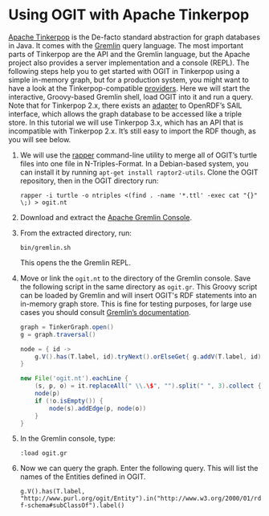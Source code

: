 # Using OGIT with Apache Tinkerpop

[Apache Tinkerpop](http://tinkerpop.apache.org/) is the De-facto standard abstraction for graph
databases in Java. It comes with the [Gremlin](http://tinkerpop.incubator.apache.org/gremlin.html)
query language. The most important parts of Tinkerpop are the API and the Gremlin language, but the
Apache project also provides a server implementation and a console (REPL). The following steps help
you to get started with OGIT in Tinkerpop using a simple in-memory graph, but for a production 
system, you might want to have a look at the Tinkerpop-compatible
[providers](http://tinkerpop.apache.org/providers.html#data-system-providers). Here we will start
the interactive, Groovy-based Gremlin shell, load OGIT into it and run a query. Note that for 
Tinkerpop 2.x, there exists an 
[adapter](https://github.com/tinkerpop/blueprints/wiki/Sail-Ouplementation) to OpenRDF’s SAIL 
interface, which allows the graph database to be accessed like a triple store. In this tutorial we 
will use Tinkerpop 3.x, which has an API that is incompatible with Tinkerpop 2.x. It’s still easy to 
import the RDF though, as you will see below.

1. We will use the [rapper](http://librdf.org/raptor/rapper.html) command-line utility to merge all
of OGIT’s turtle files into one file in N-Triples-Format. In a Debian-based system, you can install
it by running `apt-get install raptor2-utils`. Clone the OGIT repository, then in the OGIT directory
run:

	`rapper -i turtle -o ntriples <(find . -name '*.ttl' -exec cat "{}" \;) > ogit.nt`

2. Download and extract the [Apache Gremlin
   Console](https://www.apache.org/dyn/closer.lua/incubator/tinkerpop/3.2.0-incubating/apache-gremlin-console-3.2.0-incubating-bin.zip).

3. From the extracted directory, run:

	`bin/gremlin.sh`

	This opens the the Gremlin REPL.

4. Move or link the `ogit.nt` to the directory of the Gremlin console. Save the following script in
the same directory as `ogit.gr`. This Groovy script can be loaded by Gremlin and will insert OGIT's
RDF statements into an in-memory graph store. This is fine for testing purposes, for large use cases
you should consult [Gremlin’s 
documentation](http://tinkerpop.apache.org/docs/3.2.0-incubating/reference/).

	```groovy
	graph = TinkerGraph.open()
	g = graph.traversal()

	node = { id ->
		g.V().has(T.label, id).tryNext().orElseGet{ g.addV(T.label, id).next() }
	}

	new File('ogit.nt').eachLine {
		(s, p, o) = it.replaceAll(" \\.\$", "").split(" ", 3).collect { i -> i.substring(1, i.length() - 1) }
		node(p)
		if (!o.isEmpty()) {
			node(s).addEdge(p, node(o))
		}
	}
	```

5. In the Gremlin console, type:

	`:load ogit.gr`

6. Now we can query the graph. Enter the following query. This will list the names of the Entities
defined in OGIT.

	`g.V().has(T.label, "http://www.purl.org/ogit/Entity").in("http://www.w3.org/2000/01/rdf-schema#subClassOf").label()`

